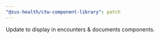 ```yaml
---
"@zus-health/ctw-component-library": patch
---
```


Update to display in encounters & documents components.
